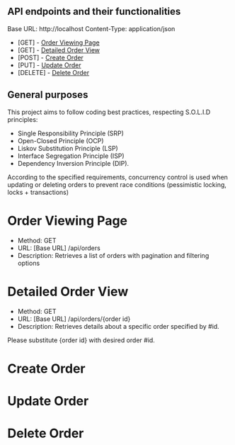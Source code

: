 ## API endpoints and their functionalities

Base URL: http://localhost
Content-Type: application/json

- [GET] - [Order Viewing Page](#Order-Viewing-Page) 
- [GET] - [Detailed Order View](#Detailed-Order-View)  
- [POST] - [Create Order](#Create-Order) 
- [PUT] - [Update Order](#Update-Order) 
- [DELETE] - [Delete Order](#Delete-Order)  

## General purposes

This project aims to follow coding best practices, respecting S.O.L.I.D principles: 

- Single Responsibility Principle (SRP)
- Open-Closed Principle (OCP)
- Liskov Substitution Principle (LSP) 
- Interface Segregation Principle (ISP) 
- Dependency Inversion Principle (DIP).

According to the specified requirements, concurrency control is used when updating or deleting orders to prevent race conditions (pessimistic locking,  locks + transactions) 

# Order Viewing Page
- Method: GET
- URL: [Base URL] /api/orders
- Description: Retrieves a list of orders with pagination and filtering options

# Detailed Order View
- Method: GET
- URL: [Base URL] /api/orders/{order id}
- Description: Retrieves details about a specific order specified by #id. 
		     
Please substitute {order id} with desired order #id. 

# Create Order 

# Update Order

# Delete Order
